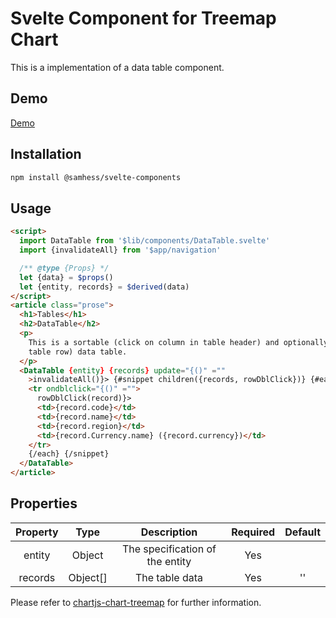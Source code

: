 # Svelte Component for Treemap Chart

This is a implementation of a data table component.

## Demo

[Demo](https://svelte-components-black.vercel.app/components/tables)

## Installation

```bash
npm install @samhess/svelte-components
```

## Usage

```html
<script>
  import DataTable from '$lib/components/DataTable.svelte'
  import {invalidateAll} from '$app/navigation'

  /** @type {Props} */
  let {data} = $props()
  let {entity, records} = $derived(data)
</script>
<article class="prose">
  <h1>Tables</h1>
  <h2>DataTable</h2>
  <p>
    This is a sortable (click on column in table header) and optionally editable (double click on
    table row) data table.
  </p>
  <DataTable {entity} {records} update="{()" =""
    >invalidateAll()}> {#snippet children({records, rowDblClick})} {#each records as record}
    <tr ondblclick="{()" ="">
      rowDblClick(record)}>
      <td>{record.code}</td>
      <td>{record.name}</td>
      <td>{record.region}</td>
      <td>{record.Currency.name} ({record.currency})</td>
    </tr>
    {/each} {/snippet}
  </DataTable>
</article>
```

## Properties

| Property |   Type   |           Description           | Required | Default |
| :------: | :------: | :-----------------------------: | :------: | :-----: |
|  entity  |  Object  | The specification of the entity |   Yes    |         |
| records  | Object[] |         The table data          |   Yes    |   ''    |

Please refer to [chartjs-chart-treemap](https://chartjs-chart-treemap.pages.dev/) for further information.
